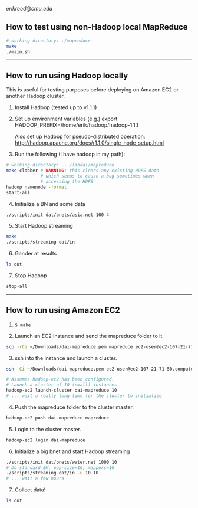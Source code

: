 _erikreed@cmu.edu_

## How to test using non-Hadoop local MapReduce

```bash
# working directory: ./mapreduce
make
./main.sh
```
---------------
## How to run using Hadoop locally

This is useful for testing purposes before deploying on
Amazon EC2 or another Hadoop cluster.

1. Install Hadoop (tested up to v1.1.1)

2. Set up environment variables (e.g.)
   export HADOOP_PREFIX=/home/erik/hadoop/hadoop-1.1.1

   Also set up Hadoop for pseudo-distributed operation: http://hadoop.apache.org/docs/r1.1.0/single_node_setup.html

3. Run the following (I have hadoop in my path):
  ```bash
  # working directory: .../libdai/mapreduce
  make clobber # WARNING: this clears any existing HDFS data
               # which seems to cause a bug sometimes when
               # accessing the HDFS
  hadoop namenode -format
  start-all
  ```

4. Initialize a BN and some data
  ```bash
  ./scripts/init dat/bnets/asia.net 100 4
  ```
5. Start Hadoop streaming
  ```bash
  make
  ./scripts/streaming dat/in
  ```

6. Gander at results
  ```bash
  ls out
  ```
7. Stop Hadoop
  ```bash
  stop-all
  ```
---------------
## How to run using Amazon EC2

1. ```$ make```

2. Launch an EC2 instance and send the mapreduce
   folder to it.
  ```bash
  scp -rCi ~/Downloads/dai-mapreduce.pem mapreduce ec2-user@ec2-107-21-71-50.compute-1.amazonaws.com:
  ```

3. ssh into the instance and launch a cluster.
  ```bash
  ssh -Ci ~/Downloads/dai-mapreduce.pem ec2-user@ec2-107-21-71-50.compute-1.amazonaws.com

  # Assumes hadoop-ec2 has been configured.
  # Launch a cluster of 10 (small) instances
  hadoop-ec2 launch-cluster dai-mapreduce 10
  # ... wait a really long time for the cluster to initialize
  ```

4. Push the mapreduce folder to the cluster master.
  ```bash
  hadoop-ec2 push dai-mapreduce mapreduce
  ```

5. Login to the cluster master.
  ```bash
  hadoop-ec2 login dai-mapreduce
  ```

6. Initialize a big bnet and start Hadoop streaming
  ```bash
  ./scripts/init dat/bnets/water.net 1000 10
  # Do standard EM, pop-size=10, mappers=10
  ./scripts/streaming dat/in -u 10 10
  # ... wait a few hours
  ```

7. Collect data!
  ```bash
  ls out
  ```
